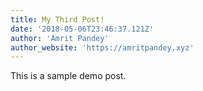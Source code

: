 ```yaml
---
title: My Third Post!
date: '2018-05-06T23:46:37.121Z'
author: 'Amrit Pandey'
author_website: 'https://amritpandey.xyz'
---
```


This is a sample demo post.